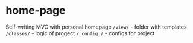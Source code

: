 # home-page
Self-writing MVC with personal homepage
`/view/` - folder with templates
`/classes/` - logic of progect
`/_config_/` - configs for project
